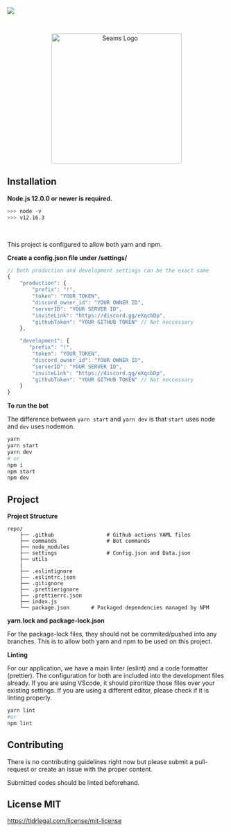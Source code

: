 <img src="https://badgen.net/badge/license/MIT/blue">

<p>&nbsp;</p>

<p align="center">
  <img height="300" src="https://i.imgur.com/3A1jZLo.png" alt="Seams Logo">

</p>

## Installation
**Node.js 12.0.0 or newer is required.**
```sh
>>> node -v
>>> v12.16.3
```

<br/>

This project is configured to allow both yarn and npm.

**Create a config.json file under /settings/**
```js
// Both production and development settings can be the exact same
{
    "production": {
        "prefix": "!",
        "token": "YOUR_TOKEN",
        "discord_owner_id": "YOUR OWNER ID",
        "serverID": "YOUR SERVER ID",
        "inviteLink": "https://discord.gg/eXqcbDp",
        "githubToken": "YOUR GITHUB TOKEN" // Not neccessary
    },

    "development": {
       "prefix": "!",
        "token": "YOUR_TOKEN",
        "discord_owner_id": "YOUR OWNER ID",
        "serverID": "YOUR SERVER ID",
        "inviteLink": "https://discord.gg/eXqcbDp",
        "githubToken": "YOUR GITHUB TOKEN" // Not neccessary
    }
}

```

**To run the bot**

The difference between ```yarn start``` and ```yarn dev``` is that ```start``` uses node and ```dev``` uses nodemon.

```sh
yarn
yarn start
yarn dev
# or
npm i
npm start
npm dev
```

## Project

**Project Structure**

```
repo/
    ├── .github                 # Github actions YAML files
    ├── commands                # Bot commands
    ├── node_modules
    ├── settings                # Config.json and Data.json
    ├── utils
    | 
    ├── .eslintignore
    ├── .eslintrc.json
    ├── .gitignore
    ├── .prettierignore
    ├── .prettierrc.json
    ├── index.js
    └── package.json       # Packaged dependencies managed by NPM
```

**yarn.lock and package-lock.json**

For the package-lock files, they should not be commited/pushed into any branches. This is to allow both yarn and npm to be used on this project.

**Linting**

For our application, we have a main linter (eslint) and a code formatter (prettier). The configuration for both are included into the development files already. If you are using VScode, it should piroritize those files over your existing settings. If you are using a different editor, please check if it is linting properly.


```sh
yarn lint
#or
npm lint
```


## Contributing
There is no contributing guidelines right now but please submit a pull-request or create an issue with the proper content.

Submitted codes should be linted beforehand.

## License MIT
https://tldrlegal.com/license/mit-license
